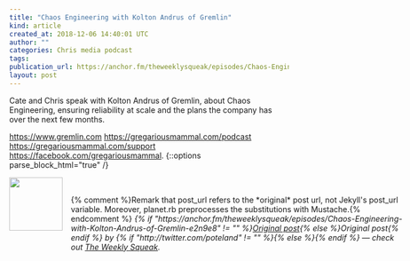 ```yaml
---
title: "Chaos Engineering with Kolton Andrus of Gremlin"
kind: article
created_at: 2018-12-06 14:40:01 UTC
author: ""
categories: Chris media podcast
tags: 
publication_url: https://anchor.fm/theweeklysqueak/episodes/Chaos-Engineering-with-Kolton-Andrus-of-Gremlin-e2n9e8
layout: post
---
```

Cate and Chris speak with Kolton Andrus of Gremlin, about Chaos Engineering, ensuring reliability at scale and the plans the company has over the next few months.

https://www.gremlin.com
https://gregariousmammal.com/podcast
https://gregariousmammal.com/support
https://facebook.com/gregariousmammal.
{::options parse_block_html="true" /}
<div class="author">
   <img src="https://www.rss-specifications.com/rss-spec-rss.gif" style="width: 96px; height: 96;">
   <span style="position: absolute; padding: 32px 15px;">{% comment %}Remark that post_url refers to the *original* post url, not Jekyll's post_url variable. Moreover, planet.rb preprocesses the substitutions with Mustache.{% endcomment %}
      <i>{% if "https://anchor.fm/theweeklysqueak/episodes/Chaos-Engineering-with-Kolton-Andrus-of-Gremlin-e2n9e8" != "" %}<a href="https://anchor.fm/theweeklysqueak/episodes/Chaos-Engineering-with-Kolton-Andrus-of-Gremlin-e2n9e8">Original post</a>{% else %}Original post{% endif %} by {% if "http://twitter.com/poteland" != "" %}<a href="http://twitter.com/poteland"></a>{% else %}{% endif %} &mdash; check out <a href="https://anchor.fm/theweeklysqueak">The Weekly Squeak</a>.</i>
  </span>
</div>

